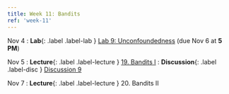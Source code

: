 ```yaml
---
title: Week 11: Bandits
ref: 'week-11'
---
```


Nov 4
: **Lab**{: .label .label-lab } [Lab 9: Unconfoundedness](https://data102.datahub.berkeley.edu/hub/user-redirect/git-pull?repo=https%3A%2F%2Fgithub.com%2Fds-102%2Ffa24-materials&urlpath=lab%2Ftree%2Ffa24-materials%2Flab%2Flab09%2Flab09.ipynb&branch=main) (due Nov 6 at **5 PM**)


Nov 5
: **Lecture**{: .label .label-lecture } [19. Bandits I](lecture/lec19)
: **Discussion**{: .label .label-disc } [Discussion 9](https://drive.google.com/file/d/1MJUbJbZzqLQRDeD2ewxngW-_c5f0OCib/view?usp=sharing)

Nov 7
: **Lecture**{: .label .label-lecture } 20. Bandits II
